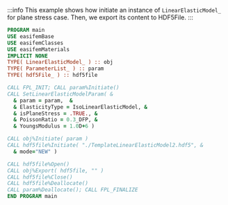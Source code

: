 :::info
This example shows how initiate an instance of `LinearElasticModel_` for plane stress case. Then, we export its content to HDF5File.
:::

```fortran
PROGRAM main
USE easifemBase
USE easifemClasses
USE easifemMaterials
IMPLICIT NONE
TYPE( LinearElasticModel_ ) :: obj
TYPE( ParameterList_ ) :: param
TYPE( hdf5File_ ) :: hdf5file

CALL FPL_INIT; CALL param%Initiate()
CALL SetLinearElasticModelParam( &
  & param = param,  &
  & ElasticityType = IsoLinearElasticModel, &
  & isPlaneStress = .TRUE., &
  & PoissonRatio = 0.3_DFP, &
  & YoungsModulus = 1.0D+6 )

CALL obj%Initiate( param )
CALL hdf5file%Initiate( "./TemplateLinearElasticModel2.hdf5", &
  & mode="NEW" )

CALL hdf5file%Open()
CALL obj%Export( hdf5file, "" )
CALL hdf5file%Close()
CALL hdf5file%Deallocate()
CALL param%Deallocate(); CALL FPL_FINALIZE
END PROGRAM main
```
